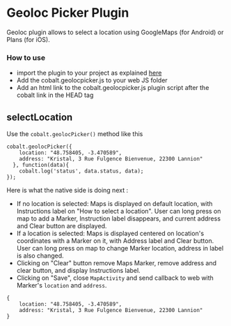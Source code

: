 # Geoloc Picker Plugin

Geoloc plugin allows to select a location using GoogleMaps (for Android) or Plans (for iOS).

### How to use

* import the plugin to your project as explained [here](https://github.com/cobaltians/cobalt/wiki/Plugins-usage)
* Add the cobalt.geolocpicker.js to your web JS folder
* Add an html link to the cobalt.geolocpicker.js plugin script after the cobalt link in the HEAD tag

## selectLocation

Use the `cobalt.geolocPicker()` method like this


```
cobalt.geolocPicker({
    location: "48.758405, -3.470589", 
    address: "Kristal, 3 Rue Fulgence Bienvenue, 22300 Lannion"
  }, function(data){
    cobalt.log('status', data.status, data);
});
```

Here is what the native side is doing next :

- If no location is selected: Maps is displayed on default location, with Instructions label on "How to select a location". User can long press on map to add a Marker, Instruction label disappears, and current address and Clear button are displayed.
- If a location is selected: Maps is displayed centered on location's coordinates with a Marker on it, with Address label and Clear button. User can long press on map to change Marker location, address in label is also changed.
- Clicking on "Clear" button remove Maps Marker, remove address and clear button, and display Instructions label.
- Clicking on "Save", close `MapActivity` and send callback to web with Marker's `location` and `address`.


```
{ 
    location: "48.758405, -3.470589", 
    address: "Kristal, 3 Rue Fulgence Bienvenue, 22300 Lannion"
}
```
